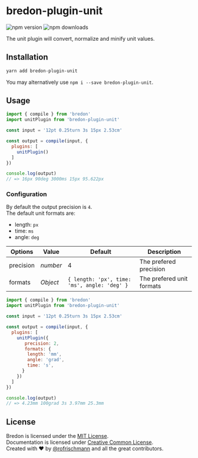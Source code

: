 # bredon-plugin-unit

<img alt="npm version" src="https://badge.fury.io/js/bredon-plugin-unit.svg"> <img alt="npm downloads" src="https://img.shields.io/npm/dm/bredon-plugin-unit.svg">

The unit plugin will convert, normalize and minify unit values.

## Installation
```sh
yarn add bredon-plugin-unit
```
You may alternatively use `npm i --save bredon-plugin-unit`.

## Usage

```javascript
import { compile } from 'bredon'
import unitPlugin from 'bredon-plugin-unit'

const input = '12pt 0.25turn 3s 15px 2.53cm'

const output = compile(input, {
  plugins: [ 
    unitPlugin()
  ]
})

console.log(output)
// => 16px 90deg 3000ms 15px 95.622px
```

### Configuration
By default the output precision is `4`.<br>
The default unit formats are:

* length: `px`
* time: `ms`
* angle: `deg`

| Options | Value | Default | Description |
| ------- | ----- | ------- | ----------- |
| precision  | *number* | 4 | The prefered precision |
| formats  | *Object* | `{ length: 'px', time: 'ms', angle: 'deg' }` | The prefered unit formats |

```javascript
import { compile } from 'bredon'
import unitPlugin from 'bredon-plugin-unit'

const input = '12pt 0.25turn 3s 15px 2.53cm'

const output = compile(input, {
  plugins: [ 
    unitPlugin({
       precision: 2,
       formats: {
        length: 'mm',
        angle: 'grad',
        time: 's',
      }         
    })
  ]
})

console.log(output)
// => 4.23mm 100grad 3s 3.97mm 25.3mm
```

## License
Bredon is licensed under the [MIT License](http://opensource.org/licenses/MIT).<br>
Documentation is licensed under [Creative Common License](http://creativecommons.org/licenses/by/4.0/).<br>
Created with ♥ by [@rofrischmann](http://rofrischmann.de) and all the great contributors.

